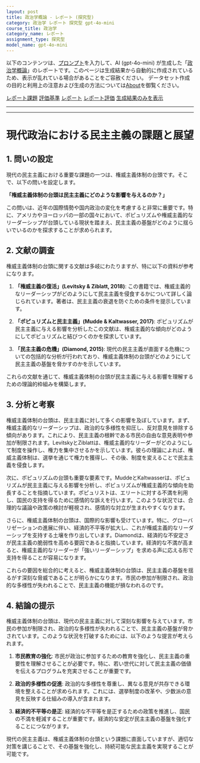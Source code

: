 ```yaml
---
layout: post
title: 政治学概論 - レポート (探究型)
category: 政治学 レポート 探究型 gpt-4o-mini
course_title: 政治学
category_name: レポート
assignment_type: 探究型
model_name: gpt-4o-mini
---
```


以下のコンテンツは、[プロンプト](https://github.com/takedatoshiyuki/synthetic_assignments/tree/main/generated/政治学/gpt-4o-mini/prompt_レポート-探究型.md)を入力して、AI (gpt-4o-mini) が生成した「[政治学概論](/contents/政治学/)」のレポートです。このページは生成結果から自動的に作成されているため、表示が乱れている場合があることをご容赦ください。
データセット作成の目的と利用上の注意および生成の方法については[About](/About)を御覧ください。

[レポート課題](../レポート課題-探究型)
[評価基準](../評価基準-探究型)
[レポート](../レポート-探究型)
[レポート評価](../レポート評価-探究型)
[生成結果のみを表示](https://github.com/takedatoshiyuki/synthetic_assignments/tree/main/generated/政治学/gpt-4o-mini/レポート-探究型.md)
  

***
***
  
# 現代政治における民主主義の課題と展望

## 1. 問いの設定

現代の民主主義における重要な課題の一つは、権威主義体制の台頭です。そこで、以下の問いを設定します。

**「権威主義体制の台頭は民主主義にどのような影響を与えるのか？」**

この問いは、近年の国際情勢や国内政治の変化を考慮すると非常に重要です。特に、アメリカやヨーロッパの一部の国々において、ポピュリズムや権威主義的なリーダーシップが台頭している現状を踏まえ、民主主義の基盤がどのように揺らいでいるのかを探求することが求められます。

## 2. 文献の調査

権威主義体制の台頭に関する文献は多岐にわたりますが、特に以下の資料が参考になります。

1. **「権威主義の復活」(Levitsky & Ziblatt, 2018)**: この書籍では、権威主義的なリーダーシップがどのようにして民主主義を侵食するかについて詳しく論じられています。著者は、民主主義の衰退を防ぐための条件を提示しています。

2. **「ポピュリズムと民主主義」(Mudde & Kaltwasser, 2017)**: ポピュリズムが民主主義に与える影響を分析したこの文献は、権威主義的な傾向がどのようにしてポピュリズムと結びつくのかを探求しています。

3. **「民主主義の危機」(Diamond, 2015)**: 現代の民主主義が直面する危機についての包括的な分析が行われており、権威主義体制の台頭がどのようにして民主主義の基盤を脅かすのかを示しています。

これらの文献を通じて、権威主義体制の台頭が民主主義に与える影響を理解するための理論的枠組みを構築します。

## 3. 分析と考察

権威主義体制の台頭は、民主主義に対して多くの影響を及ぼしています。まず、権威主義的なリーダーシップは、政治的な多様性を抑圧し、反対意見を排除する傾向があります。これにより、民主主義の根幹である市民の自由な意見表明や参加が制限されます。LevitskyとZiblattは、権威主義的なリーダーがどのようにして制度を操作し、権力を集中させるかを示しています。彼らの理論によれば、権威主義体制は、選挙を通じて権力を獲得し、その後、制度を変えることで民主主義を侵食します。

次に、ポピュリズムの台頭も重要な要素です。MuddeとKaltwasserは、ポピュリズムが民主主義に与える影響を分析し、ポピュリズムが権威主義的な傾向を助長することを指摘しています。ポピュリストは、エリートに対する不満を利用し、国民の支持を得るために感情的な訴えを行います。このような状況では、合理的な議論や政策の検討が軽視され、感情的な対立が生まれやすくなります。

さらに、権威主義体制の台頭は、国際的な影響も受けています。特に、グローバリゼーションの進展に伴い、経済的不平等が拡大し、これが権威主義的なリーダーシップを支持する土壌を作り出しています。Diamondは、経済的な不安定さが民主主義の脆弱性を高める要因であると指摘しています。経済的な不満が高まると、権威主義的なリーダーが「強いリーダーシップ」を求める声に応える形で支持を得ることが容易になります。

これらの要因を総合的に考えると、権威主義体制の台頭は、民主主義の基盤を揺るがす深刻な脅威であることが明らかになります。市民の参加が制限され、政治的な多様性が失われることで、民主主義の機能が損なわれるのです。

## 4. 結論の提示

権威主義体制の台頭は、現代の民主主義に対して深刻な影響を与えています。市民の参加が制限され、政治的な多様性が失われることで、民主主義の基盤が脅かされています。このような状況を打破するためには、以下のような提言が考えられます。

1. **市民教育の強化**: 市民が政治に参加するための教育を強化し、民主主義の重要性を理解させることが必要です。特に、若い世代に対して民主主義の価値を伝えるプログラムを充実させることが重要です。

2. **政治的多様性の促進**: 政治的な多様性を尊重し、異なる意見が共存できる環境を整えることが求められます。これには、選挙制度の改革や、少数派の意見を反映する仕組みの導入が含まれます。

3. **経済的不平等の是正**: 経済的な不平等を是正するための政策を推進し、国民の不満を軽減することが重要です。経済的な安定が民主主義の基盤を強化することにつながります。

現代の民主主義は、権威主義体制の台頭という課題に直面していますが、適切な対策を講じることで、その基盤を強化し、持続可能な民主主義を実現することが可能です。
